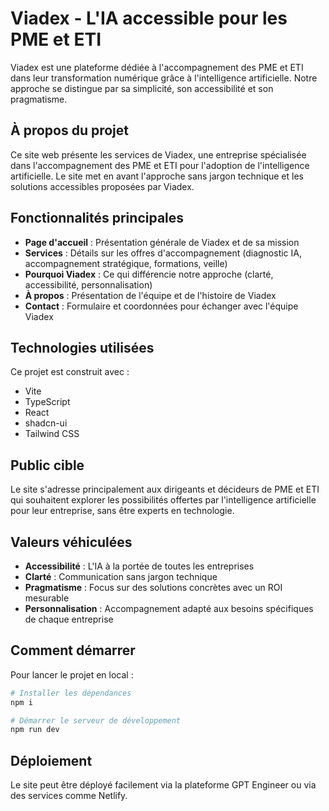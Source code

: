 
# Viadex - L'IA accessible pour les PME et ETI

Viadex est une plateforme dédiée à l'accompagnement des PME et ETI dans leur transformation numérique grâce à l'intelligence artificielle. Notre approche se distingue par sa simplicité, son accessibilité et son pragmatisme.

## À propos du projet

Ce site web présente les services de Viadex, une entreprise spécialisée dans l'accompagnement des PME et ETI pour l'adoption de l'intelligence artificielle. Le site met en avant l'approche sans jargon technique et les solutions accessibles proposées par Viadex.

## Fonctionnalités principales

- **Page d'accueil** : Présentation générale de Viadex et de sa mission
- **Services** : Détails sur les offres d'accompagnement (diagnostic IA, accompagnement stratégique, formations, veille)
- **Pourquoi Viadex** : Ce qui différencie notre approche (clarté, accessibilité, personnalisation)
- **À propos** : Présentation de l'équipe et de l'histoire de Viadex
- **Contact** : Formulaire et coordonnées pour échanger avec l'équipe Viadex

## Technologies utilisées

Ce projet est construit avec :

- Vite
- TypeScript
- React
- shadcn-ui
- Tailwind CSS

## Public cible

Le site s'adresse principalement aux dirigeants et décideurs de PME et ETI qui souhaitent explorer les possibilités offertes par l'intelligence artificielle pour leur entreprise, sans être experts en technologie.

## Valeurs véhiculées

- **Accessibilité** : L'IA à la portée de toutes les entreprises
- **Clarté** : Communication sans jargon technique
- **Pragmatisme** : Focus sur des solutions concrètes avec un ROI mesurable
- **Personnalisation** : Accompagnement adapté aux besoins spécifiques de chaque entreprise

## Comment démarrer

Pour lancer le projet en local :

```sh
# Installer les dépendances
npm i

# Démarrer le serveur de développement
npm run dev
```

## Déploiement

Le site peut être déployé facilement via la plateforme GPT Engineer ou via des services comme Netlify.
